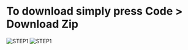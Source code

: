 # To download simply press Code > Download Zip
![STEP1]([https://raw.githubusercontent.com/galoom424/random-images/blob/main/download-1.png?raw=true] "Step 1")
![STEP1]([https://raw.githubusercontent.com/galoom424/random-images/blob/main/download-2.png?raw=true] "Step 2")
